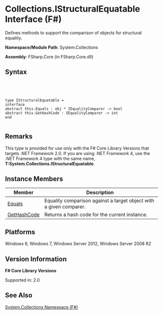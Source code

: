 # Collections.IStructuralEquatable Interface (F#)

Defines methods to support the comparison of objects for structural equality.

**Namespace/Module Path**: System.Collections

**Assembly**: FSharp.Core (in FSharp.Core.dll)


## Syntax



```




type IStructuralEquatable =
interface
abstract this.Equals : obj * IEqualityComparer -> bool
abstract this.GetHashCode : IEqualityComparer -> int
end


```





## Remarks
This type is provided for use only with the F# Core Library Versions that targets .NET Framework 2.0. If you are using .NET Framework 4, use the .NET Framework 4 type with the same name, **T:System.Collections.IStructuralEquatable**.


## Instance Members


|Member|Description|
|------|-----------|
|[Equals](http://msdn.microsoft.com/en-us/library/d8d24d5c-1a02-49e7-ad4d-4c38b92aa670)|Equality comparison against a target object with a given comparer.|
|[GetHashCode](http://msdn.microsoft.com/en-us/library/1aeeb426-e8a9-4a4a-8151-55f1073a86c2)|Returns a hash code for the current instance.|

## Platforms
Windows 8, Windows 7, Windows Server 2012, Windows Server 2008 R2


## Version Information
**F# Core Library Versions**

Supported in: 2.0




## See Also
[System.Collections Namespace &#40;F&#35;&#41;](System.Collections-Namespace-%5BFSharp%5D.md)

